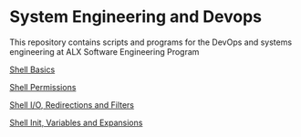 # System Engineering and Devops

This repository contains scripts and programs for the DevOps and systems engineering at ALX Software Engineering Program

[Shell Basics](/0x00-shell_basics)

[Shell Permissions](/0x01-shell_permissions)

[Shell I/O, Redirections and Filters](/0x02-shell_redirections)

[Shell Init, Variables and Expansions](/0x03-shell_variables_expansions)
